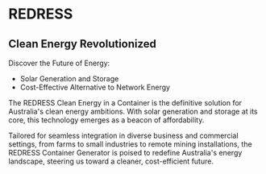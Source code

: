 # **REDRESS**

## Clean Energy Revolutionized

Discover the Future of Energy:

- Solar Generation and Storage
- Cost-Effective Alternative to Network Energy

The REDRESS Clean Energy in a Container is the definitive solution for Australia's clean energy ambitions. With solar generation and storage at its core, this technology emerges as a beacon of affordability.

Tailored for seamless integration in diverse business and commercial settings, from farms to small industries to remote mining installations, the REDRESS Container Generator is poised to redefine Australia's energy landscape, steering us toward a cleaner, cost-efficient future.
